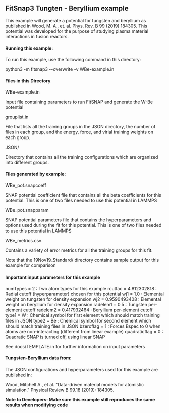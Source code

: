 ## FitSnap3 Tungten - Beryllium example

This example will generate a potential for tungsten and beryllium as published in 
Wood, M. A., et. al. Phys. Rev. B 99 (2019) 184305.  This potential was developed 
for the purpose of studying plasma material interactions in fusion reactors.

#### Running this example:

To run this example, use the following command in this directory:

python3 -m fitsnap3 --overwrite -v  WBe-example.in

#### Files in this Directory

WBe-example.in 

Input file containing parameters to run FitSNAP and generate
the W-Be potential

grouplist.in

File that lists all the training groups in the JSON directory, 
the number of files in each group, and the energy, force, and virial training 
weights on each group.

JSON/

Directory that contains all the training configurations which are organized
into different groups.

#### Files generated by example:

WBe_pot.snapcoeff

SNAP potential coefficient file that contains all the beta coefficients for 
this potential.  This is one of two files needed to use this potential in LAMMPS

WBe_pot.snapparam

SNAP potential parameters file that contains the hyperparameters and options used during 
the fit for this potential.  This is one of two files needed to use this potential in LAMMPS

WBe_metrics.csv

Contains a variety of error metrics for all the training groups for this fit.

Note that the 19Nov19_Standard/ directory contains sample output for this example for comparison

#### Important input parameters for this example

numTypes = 2 : Two atom types for this example
rcutfac = 4.812302818 : Radial cutoff (hyperparameter) chosen for this potential 
wj1 = 1.0 : Elemental weight on tungsten for density expansion
wj2 = 0.9590493408 : Elemental weight on beryllium for density expansion
radelem1 = 0.5 : Tungsten per-element cutoff 
radelem2 = 0.417932464 : Beryllium per-element cutoff
type1 = W : Chemical symbol for first element which should match training files in JSON
type2 = Be : Chemical symbol for second element which should match training files in JSON
bzeroflag = 1 : Forces Bspec to 0 when atoms are non-interacting (different from linear example)
quadraticflag = 0 : Quadratic SNAP is turned off, using linear SNAP 

See docs/TEMPLATE.in for further information on input parameters

#### Tungsten-Beryllium data from:

The JSON configurations and hyperparameters used for this example are published in:

Wood, Mitchell A., et al. "Data-driven material models for
atomistic simulation." Physical Review B 99.18 (2019): 184305.

**Note to Developers: Make sure this example still reproduces the same results when modifying code**

